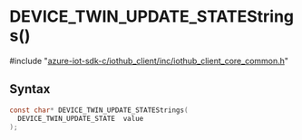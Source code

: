 # DEVICE_TWIN_UPDATE_STATEStrings()

\#include "[azure-iot-sdk-c/iothub_client/inc/iothub_client_core_common.h](../iot-c-ref-iothub-client-core-common-h.md)"  

## Syntax

```C
const char* DEVICE_TWIN_UPDATE_STATEStrings(
  DEVICE_TWIN_UPDATE_STATE  value
);
```

